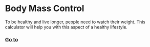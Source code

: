 # Body Mass Control 
To be healthy and live longer, people need to watch their weight. This calculator will help you with this aspect of a healthy lifestyle.

### [Go to](https://faynco.github.io/wctrleng/)
